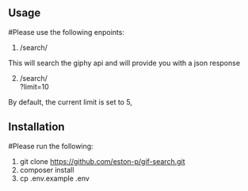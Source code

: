 
## Usage

#Please use the following enpoints:

1. /search/<search term>

This will search the giphy api and will provide you with a json response

2. /search/<search term>?limit=10

By default, the current limit is set to 5,  


## Installation

#Please run the following:

1. git clone https://github.com/eston-p/gif-search.git
2. composer install
3. cp .env.example .env